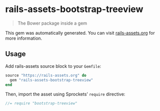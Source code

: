 # rails-assets-bootstrap-treeview

> The Bower package inside a gem

This gem was automatically generated. You can visit [rails-assets.org](https://rails-assets.org) for more information.

## Usage

Add rails-assets source block to your `Gemfile`:

```ruby
source "https://rails-assets.org" do
  gem "rails-assets-bootstrap-treeview"
end

```

Then, import the asset using Sprockets’ `require` directive:

```js
//= require "bootstrap-treeview"
```
